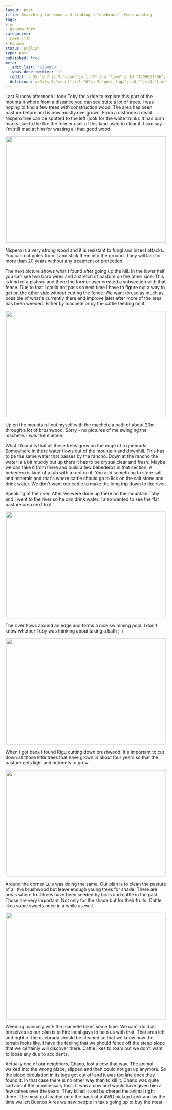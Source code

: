 ```yaml
---
layout: post
title: Searching for wood and finding a "quebrada"; More weeding
tags:
- en
- panama-farm
categories:
- Farm-Life
- Panama
status: publish
type: post
published: true
meta:
  _edit_last: '6384953'
  _wpas_done_twitter: '1'
  reddit: s:55:"a:2:{s:5:"count";s:1:"0";s:4:"time";s:10:"1259067306";}";
  delicious: a:3:{s:5:"count";s:1:"0";s:9:"post_tags";s:0:"";s:4:"time";s:10:"1261364271";}
---
```

Last Sunday afternoon I took Toby for a ride to explore this part of the mountain where from a distance you can see quite a lot of trees. I was hoping to find a few trees with construction wood. The area has been pasture before and is now mostly overgrown. From a distance a dead Nispero tree can be spotted to the left (look for the white trunk). It has burn marks due to the fire the former user of this land used to clear it. I can say I'm still mad at him for wasting all that good wood.

<a href="http://www.flickr.com/photos/34665899@N00/4110862067" title="View '' on Flickr.com"><div style="text-align:center;"><img src="http://farm3.static.flickr.com/2552/4110862067_66bf97a767.jpg" alt="" border="0" width="500" height="332" /></div></a>

Nispero is a very strong wood and it is resistant to fungi and insect attacks. You can cut poles from it and stick them into the ground. They will last for more than 20 years without any treatment or protection.

The next picture shows what I found after going up the hill. In the lower half you can see two barb wires and a stretch of pasture on the other side. This is kind of a plateau and there the former user created a subsection with that fence. Due to that I could not pass so next time I have to figure out a way to get on the other side without cutting the fence. We want to use as much as possible of what's currently there and improve later after more of the area has been weeded. Either by machete or by the cattle feeding on it.

<a href="http://www.flickr.com/photos/34665899@N00/4110871675" title="View '' on Flickr.com"><div style="text-align:center;"><img src="http://farm3.static.flickr.com/2561/4110871675_4d0787ac97.jpg" alt="" border="0" width="500" height="332" /></div></a>

Up on the mountain I cut myself with the machete a path of about 20m through a lot of brushwood. Sorry - no pictures of me swinging the machete. I was there alone.

What I found is that all these trees grow on the edge of a quebrada. Somewhere in there water flows out of the mountain and downhill. This has to be the same water that passes by the rancho. Down at the rancho the water is a bit muddy but up there it has to be crystal clear and fresh. Maybe we can take it from there and build a few bebederos in that section. A bebedero is kind of a tub with a roof on it. You add something to store salt and minerals and that's where cattle should go to lick on the salt stone and drink water. We don't want our cattle to make the long trip down to the river.

Speaking of the river. After we were done up there on the mountain Toby and I went to the river so he can drink water. I also wanted to see the flat pasture area next to it.

<a href="http://www.flickr.com/photos/34665899@N00/4110877163" title="View '' on Flickr.com"><div style="text-align:center;"><img src="http://farm3.static.flickr.com/2664/4110877163_df4ec00037.jpg" alt="" border="0" width="500" height="332" /></div></a>

The river flows around an edge and forms a nice swimming pool. I don't know whether Toby was thinking about taking a bath ;-)

<a href="http://www.flickr.com/photos/34665899@N00/4111645176" title="View '' on Flickr.com"><div style="text-align:center;"><img src="http://farm3.static.flickr.com/2486/4111645176_a41568e23e.jpg" alt="" border="0" width="500" height="332" /></div></a>

When I got back I found Rigu cutting down brushwood. It's important to cut down all those little trees that have grown in about four years so that the pasture gets light and nutrients to grow.

<a href="http://www.flickr.com/photos/34665899@N00/4111641378" title="View '' on Flickr.com"><div style="text-align:center;"><img src="http://farm3.static.flickr.com/2681/4111641378_0b75934768.jpg" alt="" border="0" width="500" height="332" /></div></a>

Around the corner Luis was doing the same. Our plan is to clean the pasture of all the brushwood but leave enough young trees for shade. There are areas where fruit trees have been seeded by birds and cattle in the past. Those are very important. Not only for the shade but for their fruits. Cattle likes some sweets once in a while as well.

<a href="http://www.flickr.com/photos/34665899@N00/4110873707" title="View '' on Flickr.com"><div style="text-align:center;"><img src="http://farm3.static.flickr.com/2713/4110873707_39d1757538.jpg" alt="" border="0" width="500" height="332" /></div></a>

Weeding manually with the machete takes some time. We can't do it all ourselves so our plan is to hire local guys to help us with that. That area left and right of the quebrada should be cleaned so that we know how the terrain looks like. I have the feeling that we should fence off the steep slope that we certainly will discover there. Cattle likes to roam but we don't want to loose any due to accidents.

Actually one of our neighbors, Chano, lost a cow that way. The animal walked into the wrong place, slipped and then could not get up anymore. So the blood circulation in its legs got cut off and it was too late once they found it. In that case there is no other way than to kill it. Chano was quite sad about the unnecessary loss. It was a cow and would have given him a few calves over the years. They killed it and butchered the animal right there. The meat got loaded onto the back of a 4WD pickup truck and by the time we left Buenos Aires we saw people in taxis going up to buy the meat.
